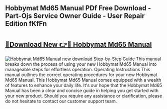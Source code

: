 ## Hobbymat Md65 Manual PDf Free Download - Part-Ojs Service Owner Guide - User Repair Edition fKfFn

# <h2><a href="http://cf11395.oget.top/?id=Hobbymat+Md65+Manual">🔗Download New 👉🔴 Hobbymat Md65 Manual</a></h2>

[![Hobbymat Md65 Manual new download](https://i.imgur.com/5g1atiW.png)](http://cf11395.oget.top/?id=Hobbymat+Md65+Manual)
Step-by-Step Guide This manual breaks down the process of using your new Hobbymat Md65 Manual into manageable steps for effortless operation. Operating Instructions This manual outlines the correct operating procedures for your new Hobbymat Md65 Manual. This Hobbymat Md65 Manual comes equipped with a wealth of features to enhance your daily life. It's our hope that the Hobbymat Md65 Manual has been a clear and concise guide in helping you get started with your new product. Should you require any assistance or clarification, please do not hesitate to contact our customer support team.
